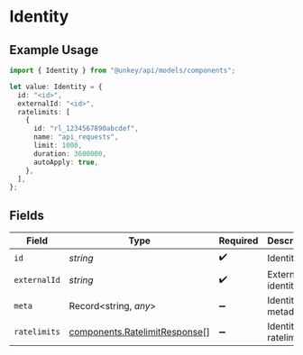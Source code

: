 # Identity

## Example Usage

```typescript
import { Identity } from "@unkey/api/models/components";

let value: Identity = {
  id: "<id>",
  externalId: "<id>",
  ratelimits: [
    {
      id: "rl_1234567890abcdef",
      name: "api_requests",
      limit: 1000,
      duration: 3600000,
      autoApply: true,
    },
  ],
};
```

## Fields

| Field                                                                          | Type                                                                           | Required                                                                       | Description                                                                    |
| ------------------------------------------------------------------------------ | ------------------------------------------------------------------------------ | ------------------------------------------------------------------------------ | ------------------------------------------------------------------------------ |
| `id`                                                                           | *string*                                                                       | :heavy_check_mark:                                                             | Identity ID                                                                    |
| `externalId`                                                                   | *string*                                                                       | :heavy_check_mark:                                                             | External identity ID                                                           |
| `meta`                                                                         | Record<string, *any*>                                                          | :heavy_minus_sign:                                                             | Identity metadata                                                              |
| `ratelimits`                                                                   | [components.RatelimitResponse](../../models/components/ratelimitresponse.md)[] | :heavy_minus_sign:                                                             | Identity ratelimits                                                            |